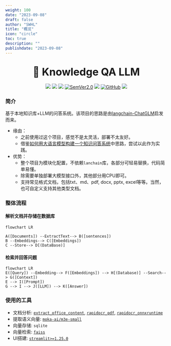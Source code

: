 ```yaml
---
weight: 100
date: "2023-09-08"
draft: false
author: "SWHL"
title: "概览"
icon: "circle"
toc: true
description: ""
publishdate: "2023-09-08"
---
```


<div align="center">
    <div>&nbsp;</div>
    <div align="center">
        <b><font size="6">🧐 Knowledge QA LLM</font></b>
    </div>
    <div>&nbsp;</div>
     <a href=""><img src="https://img.shields.io/badge/Python->=3.8,<3.12-aff.svg"></a>
     <a href=""><img src="https://img.shields.io/badge/OS-Linux%2C%20Win%2C%20Mac-pink.svg"></a>
     <a href=""><img src="https://img.shields.io/github/v/release/RapidAI/QA-LocalKnowledge-LLM?logo=github"></a>
     <a href="https://semver.org/"><img alt="SemVer2.0" src="https://img.shields.io/badge/SemVer-2.0-brightgreen"></a>
     <a href="https://github.com/psf/black"><img src="https://img.shields.io/badge/code%20style-black-000000.svg"></a>
     <a href="https://choosealicense.com/licenses/apache-2.0/"><img alt="GitHub" src="https://img.shields.io/github/license/RapidAI/Knowledge-QA-LLM"></a>
     <a href="https://github.com/RapidAI/Knowledge-QA-LLM"><img src="https://img.shields.io/badge/Github-KnowledgeQALLM-brightgreen"></a>

</div>

### 简介
基于本地知识库+LLM的问答系统。该项目的思路是由[langchain-ChatGLM](https://github.com/imClumsyPanda/langchain-ChatGLM)启发而来。
- 缘由：
  - 之前使用过这个项目，感觉不是太灵活，部署不太友好。
  - 借鉴[如何用大语言模型构建一个知识问答系统](https://mp.weixin.qq.com/s/movaNCWjJGBaes6KxhpYpg)中思路，尝试以此作为实践。
- 优势：
    - 整个项目为模块化配置，不依赖`lanchain`库，各部分可轻易替换，代码简单易懂。
    - 除需要单独部署大模型接口外，其他部分用CPU即可。
    - 支持常见格式文档，包括txt、md、pdf, docx, pptx, excel等等。当然，也可自定义支持其他类型文档。

### 整体流程
#### 解析文档并存储在数据库
```mermaid
flowchart LR

A([Documents]) --ExtractText--> B([sentences])
B --Embeddings--> C([Embeddings])
C --Store--> D[(DataBase)]
```

#### 检索并回答问题
```mermaid
flowchart LR
E([Query]) --Embedding--> F([Embeddings]) --> H[(Database)] --Search--> G([Context])
E --> I([Prompt])
G --> I --> J([LLM]) --> K([Answer])
```

### 使用的工具
- 文档分析: [`extract_office_content`](https://github.com/SWHL/ExtractOfficeContent), [`rapidocr_pdf`](https://github.com/RapidAI/RapidOCRPDF), [`rapidocr_onnxruntime`](https://github.com/RapidAI/RapidOCR)
- 提取语义向量: [`moka-ai/m3e-small`](https://huggingface.co/moka-ai/m3e-base)
- 向量存储: `sqlite`
- 向量检索: [`faiss`](https://github.com/facebookresearch/faiss)
- UI搭建: [`streamlit>=1.25.0`](https://github.com/streamlit/streamlit)
